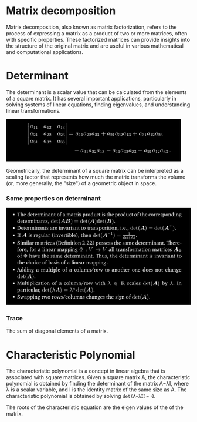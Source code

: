 # Matrix decomposition
Matrix decomposition, also known as matrix factorization, refers to the process of expressing a matrix as a product of two or more matrices, often with specific properties. These factorized matrices can provide insights into the structure of the original matrix and are useful in various mathematical and computational applications. 

# Determinant
The determinant is a scalar value that can be calculated from the elements of a square matrix. It has several important applications, particularly in solving systems of linear equations, finding eigenvalues, and understanding linear transformations.

![Alt text](<Screenshot from 2023-12-17 09-04-00.png>)

Geometrically, the determinant of a square matrix can be interpreted as a scaling factor that represents how much the matrix transforms the volume (or, more generally, the "size") of a geometric object in space.

### Some properties on determinant
![Alt text](<Screenshot from 2023-12-17 09-06-55.png>)

### Trace
The sum of diagonal elements of a matrix.

# Characteristic Polynomial
The characteristic polynomial is a concept in linear algebra that is associated with square matrices. Given a square matrix A, the characteristic polynomial is obtained by finding the determinant of the matrix A−λI, where λ is a scalar variable, and I is the identity matrix of the same size as A. The characteristic polynomial is obtained by solving `det(A−λI)= 0`.

The roots of the characteristic equation are the eigen values of the of the matrix. 

















